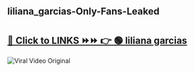 
 ## liliana_garcias-Only-Fans-Leaked

# <h2><a href="https://clipsfans.com/liliana_garcias&ref=git">🔗 Click to LINKS ⏩⏩ 👉 🟢 liliana garcias </a></h2>

<a href="https://clipsfans.com/liliana_garcias&ref=git" rel="nofollow" data-target="animated-image.originalLink"><img src="https://i.ibb.co.com/xMMVF88/686577567.gif" alt="Viral Video Original" style="max-width: 100%; display: inline-block;" data-target="animated-image.originalImage"></a>
